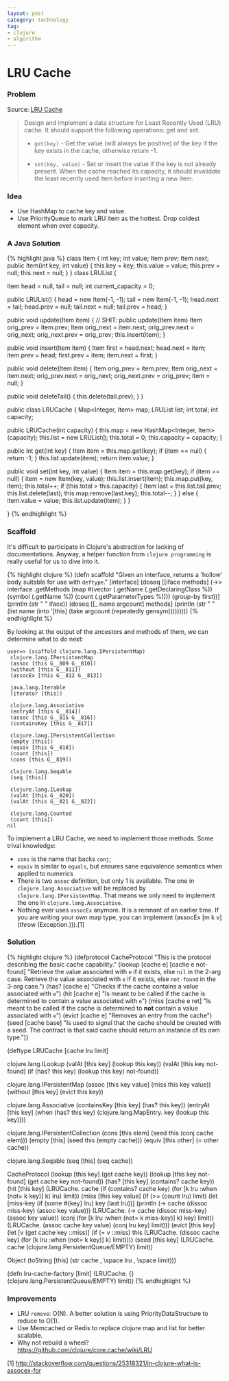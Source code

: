 ```yaml
---
layout: post
category: technology
tag:
- clojure
- algorithm
---
```


# LRU Cache

### Problem

Source: [LRU Cache](https://oj.leetcode.com/problems/lru-cache/)

> Design and implement a data structure for Least Recently Used (LRU) cache. It should support the following operations: get and set.
>
> * `get(key)` - Get the value (will always be positive) of the key if the key exists in the cache, otherwise return -1.
>
> * `set(key, value)` - Set or insert the value if the key is not already present. When the cache reached its capacity, it should invalidate the least recently used item before inserting a new item.

### Idea

* Use HashMap to cache key and value.
* Use PriorityQueue to mark LRU item as the hottest. Drop coldest element when over capacity.

### A Java Solution

{% highlight java %}
class Item {
  int key;
  int value;
  Item prev;
  Item next;
  public Item(int key, int value) {
    this.key = key;
    this.value = value;
    this.prev = null;
    this.next = null;
  }
}
class LRUList {

  Item head = null, tail = null;
  int current_capacity = 0;

  public LRUList() {
    head = new Item(-1, -1);
    tail = new Item(-1, -1);
    head.next = tail;
    head.prev = null;
    tail.next = null;
    tail.prev = head;
  }

  public void update(Item item) { // SHIT: public update(Item item)
    Item orig_prev = item.prev;
    Item orig_next = item.next;
    orig_prev.next = orig_next;
    orig_next.prev = orig_prev;
    this.insert(item);
  }

  public void insert(Item item) {
    Item first = head.next;
    head.next = item;
    item.prev = head;
    first.prev = item;
    item.next = first;
  }

  public void delete(Item item) {
    Item orig_prev = item.prev;
    Item orig_next = item.next;
    orig_prev.next = orig_next;
    orig_next.prev = orig_prev;
    item = null;
  }

  public void deleteTail() {
    this.delete(tail.prev);
  }
}

public class LRUCache {
  Map<Integer, Item> map;
  LRUList list;
  int total;
  int capacity;

  public LRUCache(int capacity) {
    this.map = new HashMap<Integer, Item>(capacity);
    this.list = new LRUList();
    this.total = 0;
    this.capacity = capacity;
  }

  public int get(int key) {
    Item item = this.map.get(key);
    if (item == null) {
      return -1;
    }
    this.list.update(item);
    return item.value;
  }

  public void set(int key, int value) {
    Item item = this.map.get(key);
    if (item == null) {
      item = new Item(key, value);
      this.list.insert(item);
      this.map.put(key, item);
      this.total++;
      if (this.total > this.capacity) {
        Item last = this.list.tail.prev;
        this.list.delete(last);
        this.map.remove(last.key);
        this.total--;
      }
    } else {
      item.value = value;
      this.list.update(item);
    }
  }


}
{% endhighlight %}

### Scaffold

It's difficult to participate in Clojure's abstraction for lacking of documentations.
Anyway, a helper function from `clojure programming` is really useful for us to
dive into it.

{% highlight clojure %}
(defn scaffold
"Given an interface, returns a 'hollow' body suitable for use with `deftype`." [interface]
(doseq [[iface methods] (->> interface
.getMethods
(map #(vector (.getName (.getDeclaringClass %))
(symbol (.getName %))
(count (.getParameterTypes %)))) (group-by first))]
(println (str " " iface))
(doseq [[_ name argcount] methods]
(println
(str " "
(list name (into '[this] (take argcount (repeatedly gensym)))))))))
{% endhighlight %}

By looking at the output of the ancestors and methods of them, we can
determine what to do next:

    user=> (scaffold clojure.lang.IPersistentMap)
     clojure.lang.IPersistentMap
     (assoc [this G__809 G__810])
     (without [this G__811])
     (assocEx [this G__812 G__813])

     java.lang.Iterable
     (iterator [this])

     clojure.lang.Associative
     (entryAt [this G__814])
     (assoc [this G__815 G__816])
     (containsKey [this G__817])

     clojure.lang.IPersistentCollection
     (empty [this])
     (equiv [this G__818])
     (count [this])
     (cons [this G__819])

     clojure.lang.Seqable
     (seq [this])

     clojure.lang.ILookup
     (valAt [this G__820])
     (valAt [this G__821 G__822])

     clojure.lang.Counted
     (count [this])
    nil

To implement a LRU Cache, we need to implement those methods.
Some trival knowledge:

* `cons` is the name that backs `conj`;
* `equiv` is similar to `equals`, but ensures sane equivalence semantics when applied to numerics
* There is two `assoc` definition, but only 1 is available. The one in `clojure.lang.Associative` will be replaced by `clojure.lang.IPersistentMap`. That means we only need to implement the one in ``clojure.lang.Associative``.
* Nothing ever uses `assocEx` anymore. It is a remnant of an earlier time. If you are writing your own map type, you can implement (assocEx [m k v] (throw (Exception.))).[1]


### Solution

{% highlight clojure %}
(defprotocol CacheProtocol
  "This is the protocol describing the basic cache capability."
  (lookup [cache e]
          [cache e not-found]
   "Retrieve the value associated with `e` if it exists, else `nil` in
   the 2-arg case.  Retrieve the value associated with `e` if it exists,
   else `not-found` in the 3-arg case.")
  (has?    [cache e]
   "Checks if the cache contains a value associated with `e`")
  (hit     [cache e]
   "Is meant to be called if the cache is determined to contain a value
   associated with `e`")
  (miss    [cache e ret]
   "Is meant to be called if the cache is determined to **not** contain a
   value associated with `e`")
  (evict  [cache e]
   "Removes an entry from the cache")
  (seed    [cache base]
   "Is used to signal that the cache should be created with a seed.
   The contract is that said cache should return an instance of its
   own type."))

(deftype LRUCache
  [cache lru limit]

  clojure.lang.ILookup
  (valAt
   [this key]
   (lookup this key))
  (valAt
   [this key not-found]
   (if (has? this key)
     (lookup this key)
     not-found))

  clojure.lang.IPersistentMap
  (assoc [this key value]
    (miss this key value))
  (without [this key]
    (evict this key))

  clojure.lang.Associative
  (containsKey
   [this key]
   (has? this key))
  (entryAt
   [this key]
   (when (has? this key)
     (clojure.lang.MapEntry. key (lookup this key))))

  clojure.lang.IPersistentCollection
  (cons
   [this elem]
   (seed this (conj cache elem)))
  (empty
   [this]
   (seed this (empty cache)))
  (equiv
   [this other]
   (= other cache))

  clojure.lang.Seqable
  (seq [this]
       (seq cache))

  CacheProtocol
  (lookup
   [this key]
   (get cache key))
  (lookup
   [this key not-found]
   (get cache key not-found))
  (has?
   [this key]
   (contains? cache key))
  (hit
   [this key]
   (LRUCache. cache
              (if (contains? cache key)
                (for [k lru :when (not= k key)] k)
                lru)
              limit))
  (miss
   [this key value]
   (if (>= (count lru) limit)
     (let [miss-key (if (some #{key} lru)
                      key
                      (last lru))]
       (println (-> cache (dissoc miss-key) (assoc key value)))
       (LRUCache. (-> cache (dissoc miss-key) (assoc key value))
                  (conj (for [k lru :when (not= k miss-key)]  k) key)
                  limit))
     (LRUCache. (assoc cache key value)
                (conj lru key)
                limit)))
  (evict
   [this key]
   (let [v (get cache key ::miss)]
     (if (= v ::miss)
       this
       (LRUCache. (dissoc cache key)
                  (for [k lru :when (not= k key)] k)
                  limit))))
  (seed
   [this key]
   (LRUCache. cache
              (clojure.lang.PersistentQueue/EMPTY)
              limit))

  Object
  (toString
   [this]
   (str cache \, \space lru \, \space limit)))

(defn lru-cache-factory
  [limit]
  (LRUCache. {} (clojure.lang.PersistentQueue/EMPTY) limit))
{% endhighlight %}

### Improvements

* LRU `remove`: O(N). A better solution is using PriorityDataStructure to reduce to O(1).
* Use Memcached or Redis to replace clojure map and list for better scalable.
* Why not rebuild a wheel? https://github.com/clojure/core.cache/wiki/LRU


[1] http://stackoverflow.com/questions/25318321/in-clojure-what-is-assocex-for
